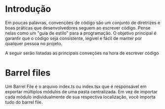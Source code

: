 # Introdução

Em poucas palavras, convenções de código são um conjunto de diretrizes e boas práticas que desenvolvedores seguem ao escrever código. Pense nelas como um "guia de estilo" para a programação. O objetivo principal é garantir que o código seja consistente, legível e fácil de manter por qualquer pessoa no projeto.

A seguir serão listadas as principais conveções na hora de escrever código

# Barrel files

Um Barrel File é o arquivo index.ts ou index.tsx que é responsável em exportar múltiplos módulos de uma pasta centralizada. Em vez de importar cada módulo individualmente de sua respectiva localização, você importa tudo do barrel file.



